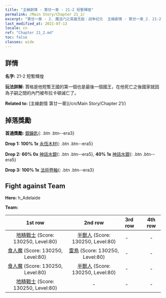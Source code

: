 ```yaml
---
title: "主線劇情 - 第廿一章 - 21-2 短暫輝煌"
permalink: /Main Story/Chapter 21_2/
excerpt: "第廿一章 - 2. 魔法门之英雄无敌：战争纪元  主線劇情 - 第廿一章_2. 21-2 短暫輝煌"
last_modified_at: 2021-07-13
locale: cn
ref: "Chapter 21_2.md"
toc: false
classes: wide
---
```


## 詳情

 **名字:** 21-2 短暫輝煌

 **玩法詳解:** 賈格是他短暫王國的第一個也是最後一個國王，在他死亡之後國家就因為子嗣之間的內鬥被布拉卡頓滅亡了。

 **Related to:** [主線劇情 第廿一章](/cn/Main Story/Chapter 21/)

## 掉落獎勵

 **首通獎勵:** [銀鑰匙](/cn/Items/con_693/){: .btn .btn--era3}

 **Drop 1:** **100% 1x** [永恆木材](/cn/Items/mat_69/){: .btn .btn--era5}

 **Drop 2:** **60% 0x** [神話水銀](/cn/Items/mat_63/){: .btn .btn--era5}, **40% 1x** [神話水銀](/cn/Items/mat_63/){: .btn .btn--era5}

 **Drop 3:** **100% 1x** [法術卷軸](/cn/Items/con_694/){: .btn .btn--era3}


## Fight against Team
 **Hero:** h_Adelaide

 **Team:**


  | 1st row | 2nd row | 3rd row | 4th row |
  |:----:|:----:|:----|:----:|
  | [地精戰士](/cn/units/Goblin/) (Score: 130250, Level:80)  | [半獸人](/cn/units/Orc/) (Score: 130250, Level:80)  | - | - |
  | [食人魔](/cn/units/Ogre/) (Score: 130250, Level:80)  | [雷鳥](/cn/units/Roc/) (Score: 130250, Level:80)  | - | - |
  | [食人魔](/cn/units/Ogre/) (Score: 130250, Level:80)  | [半獸人](/cn/units/Orc/) (Score: 130250, Level:80)  | - | - |
  | [地精戰士](/cn/units/Goblin/) (Score: 130250, Level:80)  | - | - | - |



